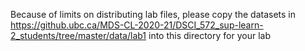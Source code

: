 Because of limits on distributing lab files, please copy the datasets in https://github.ubc.ca/MDS-CL-2020-21/DSCI_572_sup-learn-2_students/tree/master/data/lab1 into this directory for your lab

